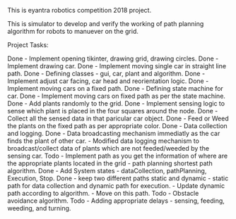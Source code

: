 This is eyantra robotics competition 2018 project.

This is simulator to develop and verify the working of path planning algorithm for robots to manuever on the grid.

Project Tasks:

  Done - Implement opening tikinter, drawing grid, drawing circles.
  Done - Implement drawing car.
  Done - Implement moving single car in straight line path.
  Done - Defining classes - gui, car, plant and algorithm.
  Done - Implement adjust car facing, car head and reorientation logic.
  Done - Implement moving cars on a fixed path.
  Done - Defining state machine for car.
  Done - Implement moving cars on fixed path as per the state machine.
  Done - Add plants randomly to the grid.
  Done - Implement sensing logic to sense which plant is placed in the four squares around the node.
  Done - Collect all the sensed data in that paricular car object.
  Done - Feed or Weed the plants on the fixed path as per appropriate color.
  Done - Data collection and logging.
  Done - Data broadcasting mechanism immediatly as the car finds the plant of other car.
         - Modified data logging mechanism to broadcast/collect data of plants which are not feeded/weeded by the sensing car.
  Todo - Implement path as you get the information of where are the appropriate plants located in the grid - path planning shortest path algorithm.
        Done - Add System states - dataCollection, pathPlanning, Execution, Stop. 
        Done - keep two different paths static and dynamic - static path for data collection and dynamic path for execution.
         - Update dynamic path according to algorithm.
         - Move on this path.
  Todo - Obstacle avoidance algorithm.
  Todo - Adding appropriate delays - sensing, feeding, weeding, and turning.
